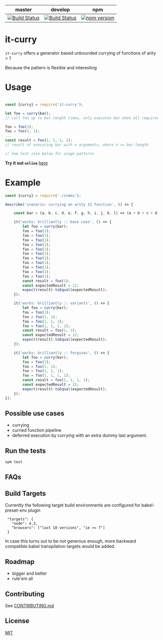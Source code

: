 master|develop|npm
---|---|---
[![Build Status](https://travis-ci.org/sdawood/it-curry.svg?branch=master)](https://travis-ci.org/sdawood/it-curry)|[![Build Status](https://travis-ci.org/sdawood/it-curry.svg?branch=develop)](https://travis-ci.org/sdawood/it-curry)|[![npm version](https://badge.fury.io/js/it-curry.svg)](https://badge.fury.io/js/it-curry)

# it-curry

`it-curry` offers a generator based unbounded currying of functions of arity > 1

Because the pattern is flexible and interesting

# Usage

```js

const {curry} = require('it-curry');

let foo = curry(bar);
// call foo up to bar.length times, only executes bar when all required arguments are satisfied

foo = foo(1);
foo = foo(1, 1);
...
const result = foo(1, 1, 1, 1);
// result of executing bar with n arguments, where n >= bar.length

// See test case below for usage patterns

```

**Try it out `online`** [here](https://npm.runkit.com/it-curry)

# Example

```js
const {curry} = require('./index');

describe('scenario: currying an arity 12 function', () => {

    const bar = (a, b, c, d, e, f, g, h, i, j, k, l) => (a + b + c + d + e + f + g + h + i + j + k + l);

    it('works: brilliantly :: base case', () => {
        let foo = curry(bar);
        foo = foo(1);
        foo = foo(1);
        foo = foo(1);
        foo = foo(1);
        foo = foo(1);
        foo = foo(1);
        foo = foo(1);
        foo = foo(1);
        foo = foo(1);
        foo = foo(1);
        foo = foo(1);
        const result = foo(1);
        const expectedResult = 12;
        expect(result).toEqual(expectedResult);
    });

    it('works: brilliantly :: variants', () => {
        let foo = curry(bar);
        foo = foo(1);
        foo = foo(1, 1);
        foo = foo(1, 1, 1);
        foo = foo(1, 1, 1, 1);
        const result = foo(1, 1);
        const expectedResult = 12;
        expect(result).toEqual(expectedResult);
    });

    it('works: brilliantly :: forgives', () => {
        let foo = curry(bar);
        foo = foo(1);
        foo = foo(1, 1);
        foo = foo(1, 1, 1);
        foo = foo(1, 1, 1, 1);
        const result = foo(1, 1, 1, 1);
        const expectedResult = 12;
        expect(result).toEqual(expectedResult);
    });
});

```

## Possible use cases
- currying
- curried function pipeline
- deferred execution by currying with an extra dummy last argument.

## Run the tests

  ```
  npm test
  ```

## FAQs

## Build Targets
Currently the following target build environments are configured for babel-preset-env plugin
```
 "targets": {
   "node": 4.3,
   "browsers": ["last 10 versions", "ie >= 7"]
 }
```
In case this turns out to be not generous enough, more backward compatible babel transpilation targets would be added.

## Roadmap

- bigger and better
- rule'em all

## Contributing
See [CONTRIBUTING.md](CONTRIBUTING.md)

## License

[MIT](LICENSE)
